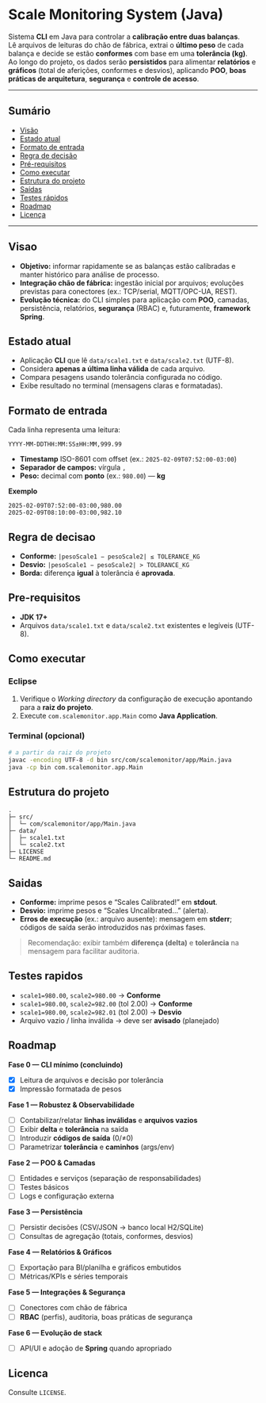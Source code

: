 # Scale Monitoring System (Java)

Sistema **CLI** em Java para controlar a **calibração entre duas balanças**.  
Lê arquivos de leituras do chão de fábrica, extrai o **último peso** de cada balança e decide se estão **conformes** com base em uma **tolerância (kg)**.  
Ao longo do projeto, os dados serão **persistidos** para alimentar **relatórios** e **gráficos** (total de aferições, conformes e desvios), aplicando **POO**, **boas práticas de arquitetura**, **segurança** e **controle de acesso**.

---

## Sumário
- [Visão](#visao)
- [Estado atual](#estado-atual)
- [Formato de entrada](#formato-de-entrada)
- [Regra de decisão](#regra-de-decisao)
- [Pré-requisitos](#pre-requisitos)
- [Como executar](#como-executar)
- [Estrutura do projeto](#estrutura-do-projeto)
- [Saídas](#saidas)
- [Testes rápidos](#testes-rapidos)
- [Roadmap](#roadmap)
- [Licença](#licenca)

---

## Visao
- **Objetivo:** informar rapidamente se as balanças estão calibradas e manter histórico para análise de processo.
- **Integração chão de fábrica:** ingestão inicial por arquivos; evoluções previstas para conectores (ex.: TCP/serial, MQTT/OPC-UA, REST).
- **Evolução técnica:** do CLI simples para aplicação com **POO**, camadas, persistência, relatórios, **segurança** (RBAC) e, futuramente, **framework Spring**.

## Estado atual
- Aplicação **CLI** que lê `data/scale1.txt` e `data/scale2.txt` (UTF-8).
- Considera **apenas a última linha válida** de cada arquivo.
- Compara pesagens usando tolerância configurada no código.
- Exibe resultado no terminal (mensagens claras e formatadas).

## Formato de entrada
Cada linha representa uma leitura:
```
YYYY-MM-DDTHH:MM:SS±HH:MM,999.99
```
- **Timestamp** ISO-8601 com offset (ex.: `2025-02-09T07:52:00-03:00`)
- **Separador de campos:** vírgula `,`
- **Peso:** decimal com **ponto** (ex.: `980.00`) — **kg**

**Exemplo**
```
2025-02-09T07:52:00-03:00,980.00
2025-02-09T08:10:00-03:00,982.10
```

## Regra de decisao
- **Conforme:** `|pesoScale1 − pesoScale2| ≤ TOLERANCE_KG`
- **Desvio:** `|pesoScale1 − pesoScale2| > TOLERANCE_KG`
- **Borda:** diferença **igual** à tolerância é **aprovada**.

## Pre-requisitos
- **JDK 17+**
- Arquivos `data/scale1.txt` e `data/scale2.txt` existentes e legíveis (UTF-8).

## Como executar
### Eclipse
1. Verifique o *Working directory* da configuração de execução apontando para a **raiz do projeto**.
2. Execute `com.scalemonitor.app.Main` como **Java Application**.

### Terminal (opcional)
```bash
# a partir da raiz do projeto
javac -encoding UTF-8 -d bin src/com/scalemonitor/app/Main.java
java -cp bin com.scalemonitor.app.Main
```

## Estrutura do projeto
```
.
├─ src/
│  └─ com/scalemonitor/app/Main.java
├─ data/
│  ├─ scale1.txt
│  └─ scale2.txt
├─ LICENSE
└─ README.md
```

## Saidas
- **Conforme:** imprime pesos e “Scales Calibrated!” em **stdout**.
- **Desvio:** imprime pesos e “Scales Uncalibrated…” (alerta).  
- **Erros de execução** (ex.: arquivo ausente): mensagem em **stderr**; códigos de saída serão introduzidos nas próximas fases.

> Recomendação: exibir também **diferença (delta)** e **tolerância** na mensagem para facilitar auditoria.

## Testes rapidos
- `scale1=980.00`, `scale2=980.00` → **Conforme**
- `scale1=980.00`, `scale2=982.00` (tol 2.00) → **Conforme**
- `scale1=980.00`, `scale2=982.01` (tol 2.00) → **Desvio**
- Arquivo vazio / linha inválida → deve ser **avisado** (planejado)

## Roadmap
**Fase 0 — CLI mínimo (concluindo)**
- [x] Leitura de arquivos e decisão por tolerância
- [x] Impressão formatada de pesos

**Fase 1 — Robustez & Observabilidade**
- [ ] Contabilizar/relatar **linhas inválidas** e **arquivos vazios**
- [ ] Exibir **delta** e **tolerância** na saída
- [ ] Introduzir **códigos de saída** (0/≠0)
- [ ] Parametrizar **tolerância** e **caminhos** (args/env)

**Fase 2 — POO & Camadas**
- [ ] Entidades e serviços (separação de responsabilidades)
- [ ] Testes básicos
- [ ] Logs e configuração externa

**Fase 3 — Persistência**
- [ ] Persistir decisões (CSV/JSON → banco local H2/SQLite)
- [ ] Consultas de agregação (totais, conformes, desvios)

**Fase 4 — Relatórios & Gráficos**
- [ ] Exportação para BI/planilha e gráficos embutidos
- [ ] Métricas/KPIs e séries temporais

**Fase 5 — Integrações & Segurança**
- [ ] Conectores com chão de fábrica
- [ ] **RBAC** (perfis), auditoria, boas práticas de segurança

**Fase 6 — Evolução de stack**
- [ ] API/UI e adoção de **Spring** quando apropriado

## Licenca
Consulte `LICENSE`.
